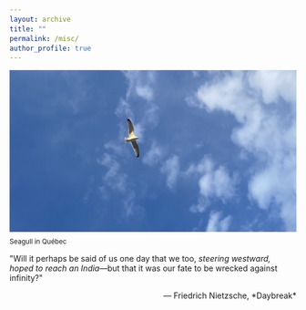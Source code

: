 ```yaml
---
layout: archive
title: ""
permalink: /misc/
author_profile: true
---
```


<img src="/images/misc.jpg" class="inline"/>
<sub>Seagull in Québec</sub>


"Will it perhaps be said of us one day that we too, *steering westward, hoped to reach an India*—but that it was our fate to be wrecked against infinity?"

<div style="text-align: right"> — Friedrich Nietzsche, *Daybreak* </div>


